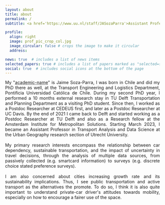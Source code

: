 ```yaml
---
layout: about
title: about
permalink: /
subtitle: <a href='https://www.uu.nl/staff/JASozaParra'>Assistant Professor in Transport Analysis and Data Science, Utrecht University</a> <br>Doctor of Engineering Sciences

profile:
  align: right
  image: prof_pic_crop_col.jpg
  image_circular: false # crops the image to make it circular
  address: 

news: true  # includes a list of news items
selected_papers: true # includes a list of papers marked as "selected={true}"
social: true  # includes social icons at the bottom of the page
---
```

<p align="justify">
My <span class="hovertext" data-hover="I don´t use my middle name, Antonio, and merged my two family names to use both in citations">"<u style="text-decoration:underline;text-decoration-style: dotted;">academic-name</u></span>" is Jaime Soza-Parra, I was born in Chile and did my PhD there as well, at the Transport Engineering and Logistics Department, Pontificia Universidad Católica de Chile. During my second PhD year, I performed a 10 months external research stay in TU Delft Transportation and Planning Department as a visiting PhD student. Since then, I worked as a Postdoc Researcher at CEDEUS first, and later as a Postdoc Researcher at UC Davis. By the end of 2021 I came back to Delft  and started working as a Postdoc Researcher at TU Delft and also as a Research fellow at the Amsterdam Institute for Metropolitan Solutions. Starting March 2023, I became an Assistant Professor in Transport Analysis and Data Science at the Urban Geography research section of Utrecht University.<br><br>
My primary research interests encompass the relationship between car dependency, sustainable transportation, and the impact of uncertainty in travel decisions, through the analysis of multiple data sources, from passively collected (e.g. smartcard information) to surveys (e.g. discrete choice stated preference surveys).<br><br>
I am also concerned about cities increasing growth rate and its sustainability implications. Thus, I see public transportation and active transport as the alternatives the promote. To do so, I think it is also quite important to understand private-car driver's attitudes towards mobility, especially on how to encourage a fairer use of the space.<br>
</p>